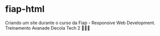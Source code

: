 # fiap-html
Criando um site durante o curso da Fiap - Responsive Web Development.
Treinamento Avanade Decola Tech 2 🚀🚀🚀
